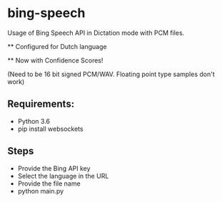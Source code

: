 # bing-speech
Usage of Bing Speech API in Dictation mode with PCM files.

** Configured for Dutch language

** Now with Confidence Scores!

(Need to be 16 bit signed PCM/WAV. Floating point type samples don't work)
## Requirements:
- Python 3.6
- pip install websockets
## Steps
- Provide the Bing API key
- Select the language in the URL
- Provide the file name
- python main.py
